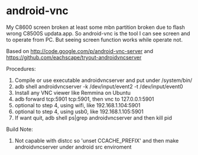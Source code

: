 android-vnc
===========

My C8600 screen broken at least some mbn partition broken due to flash wrong C8500S updata.app. So android-vnc is the tool I can see screen and to operate from PC.
But seeing screen function works while operate not.

Based on http://code.google.com/p/android-vnc-server
and 	https://github.com/eachscape/tryout-androidvncserver

Procedures:
1. Compile or use executable androidvncserver and put under /system/bin/
2. adb shell androidvncserver -k /dev/input/event2 -t /dev/input/event0
3. Install any VNC viewer like Remmina on Ubuntu
4. adb forward tcp:5901 tcp:5901, then vnc to 127.0.0.1:5901
5. optional to step 4, using wifi, like 192.168.1.104:5901
6. optional to step 4, using usb0, like 192.168.1.105:5901
7. If want quit, adb shell ps|grep androidvncserver and then kill pid

Build Note:
1. Not capable with distcc so 'unset CCACHE_PREFIX' and then make androidvncserver under android src enviroment
